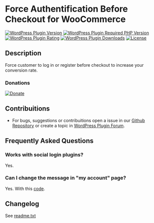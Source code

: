 # Force Authentification Before Checkout for WooCommerce

[![WordPress Plugin Version](https://img.shields.io/wordpress/plugin/v/woo-force-authentification-before-checkout?label=Plugin%20Version&logo=wordpress&style=flat-square)](https://wordpress.org/plugins/woo-force-authentification-before-checkout/)
[![WordPress Plugin Required PHP Version](https://img.shields.io/wordpress/plugin/required-php/woo-force-authentification-before-checkout?label=PHP%20Required&logo=php&logoColor=white&style=flat-square)](https://wordpress.org/plugins/woo-force-authentification-before-checkout/)
[![WordPress Plugin Rating](https://img.shields.io/wordpress/plugin/stars/woo-force-authentification-before-checkout?label=Plugin%20Rating&logo=wordpress&style=flat-square)](https://wordpress.org/support/plugin/woo-force-authentification-before-checkout/reviews/)
[![WordPress Plugin Downloads](https://img.shields.io/wordpress/plugin/dt/woo-force-authentification-before-checkout.svg?label=Downloads&logo=wordpress&style=flat-square)](https://wordpress.org/plugins/woo-force-authentification-before-checkout/advanced/)
[![License](https://img.shields.io/badge/LICENSE-GPLv3-blue?style=flat-square)](https://wordpress.org/plugins/woo-force-authentification-before-checkout/)

## Description

Force customer to log in or register before checkout to increase your conversion rate.

### Donations

[![Donate](https://img.shields.io/badge/SUPPORT%20ME-DONATE-2b8a3e?style=for-the-badge)](https://luizpb.com/donate/)

## Contribuitions

- For bugs, suggestions or contribuitions open a issue in our [Github Repository](https://github.com/luizbills/woo-force-authentification-before-checkout/issues) or create a topic in [WordPress Plugin Forum](https://wordpress.org/support/plugin/woo-force-authentification-before-checkout).

## Frequently Asked Questions

### Works with social login plugins?

Yes.

### Can I change the message in "my account" page?

Yes. With this [code](https://gist.github.com/luizbills/25d2c83848de1fb23beceb0e407226ef).

## Changelog

See [readme.txt](/readme.txt)
